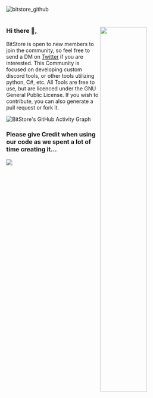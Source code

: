 ![bitstore_github](https://user-images.githubusercontent.com/74594229/183740249-9f5d1dc0-d880-4f32-a85e-effa0d44707f.png)

<h1></h1>


<img width="50%" align="right" src="https://github-readme-stats.vercel.app/api?username=DaniEnsi&count_private=true&include_all_commits=true&show_icons=true&hide_border=true&bg_color=22272e&text_color=adbac7&title_color=adbac7&icon_color=656d78&custom_title=BitStore's%20GitHub%20Stats">

### Hi there 👋,
BitStore is open to new members to join the community, so feel free to send a DM on <a href="https://twitter.com/dani_duese">Twitter</a> if you are interested. This Community is focused on developing custom discord tools, or other tools utilizing python, C#, etc. All Tools are free to use, but are licenced under the GNU General Public License. If you wish to contribute, you can also generate a pull request or fork it.  

![BitStore's GitHub Activity Graph](https://activity-graph.herokuapp.com/graph?username=DaniEnsi&hide_border=true&bg_color=22272e&color=adbac7&line=656d78&custom_title=BitStore's%20Contribution%20Graph&points=adbac7")

### Please give Credit when using our code as we spent a lot of time creating it...

![](https://hit.yhype.me/github/profile?user_id=74594229)

